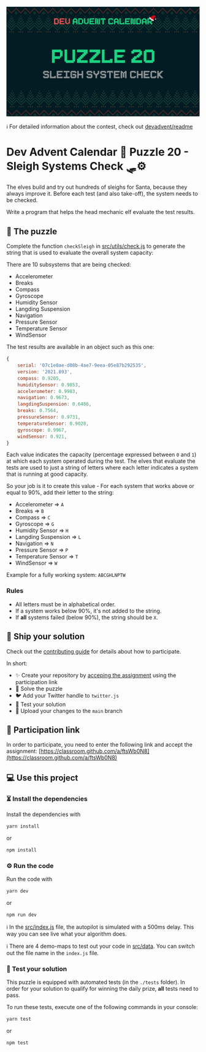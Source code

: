 ![](README.cover.jpg)

ℹ️ For detailed information about the contest, check out [devadvent/readme](https://github.com/devadvent/readme/)

# Dev Advent Calendar 🎅 Puzzle 20 - Sleigh Systems Check 🛷⚙️

The elves build and try out hundreds of sleighs for Santa, because they always improve it.
Before each test (and also take-off), the system needs to be checked.

Write a program that helps the head mechanic elf evaluate the test results.

## 🧩 The puzzle

Complete the function `checkSleigh` in [src/utils/check.js](src/utils/check.js) to generate the string that is used to evaluate the overall system capacity:

There are 10 subsystems that are being checked:

-   Accelerometer
-   Breaks
-   Compass
-   Gyroscope
-   Humidity Sensor
-   Langding Suspension
-   Navigation
-   Pressure Sensor
-   Temperature Sensor
-   WindSensor

The test results are available in an object such as this one:

```javascript
{
    serial: '07c1e0ae-d08b-4ae7-9eea-05e87b292535',
    version: '2021.893',
    compass: 0.9205,
    humiditySensor: 0.9853,
    accelerometer: 0.9983,
    navigation: 0.9673,
    langdingSuspension: 0.6486,
    breaks: 0.7564,
    pressureSensor: 0.9731,
    temperatureSensor: 0.9028,
    gyroscope: 0.9967,
    windSensor: 0.921,
}
```

Each value indicates the capacity (percentage expressed between `0` and `1`) at which each system operated during the test.
The elves that evaluate the tests are used to just a string of letters where each letter indicates a system that is running at good capacity.

So your job is it to create this value - For each system that works above or equal to 90%, add their letter to the string:

-   Accelerometer => `A`
-   Breaks => `B`
-   Compass => `C`
-   Gyroscope => `G`
-   Humidity Sensor => `H`
-   Langding Suspension => `L`
-   Navigation => `N`
-   Pressure Sensor => `P`
-   Temperature Sensor => `T`
-   WindSensor => `W`

Example for a fully working system: `ABCGHLNPTW`

### Rules

-   All letters must be in alphabetical order.
-   If a system works below 90%, it's not added to the string.
-   If **all** systems failed (below 90%), the string should be `X`.

## 🚢 Ship your solution

Check out the [contributing guide](https://github.com/devadvent/readme/blob/main/CONTRIBUTING.md) for details about how to participate.

In short:

-   ✨ Create your repository by [acceping the assignment](https://classroom.github.com/a/ftsWb0N8) using the participation link
-   🧩 Solve the puzzle
-   🐦 Add your Twitter handle to `twitter.js`
-   🤖 Test your solution
-   🚀 Upload your changes to the `main` branch

## 🔗 Participation link

In order to participate, you need to enter the following link and accept the assignment:
[https://classroom.github.com/a/ftsWb0N8](https://classroom.github.com/a/ftsWb0N8)

## 💻 Use this project

### ⏳ Install the dependencies

Install the dependencies with

```bash
yarn install
```

or

```bash
npm install
```

### ⚙️ Run the code

Run the code with

```bash
yarn dev
```

or

```bash
npm run dev
```

ℹ️ In the [src/index.js](src/index.js) file, the autopilot is simulated with a 500ms delay. This way you can see live what your algorithm does.

ℹ️ There are 4 demo-maps to test out your code in [src/data](src/data). You can switch out the file name in the `index.js` file.

### 🤖 Test your solution

This puzzle is equipped with automated tests (in the `./tests` folder). In order for your solution to qualify for winning the daily prize, **all** tests need to pass.

To run these tests, execute one of the following commands in your console:

```bash
yarn test
```

or

```bash
npm test
```
